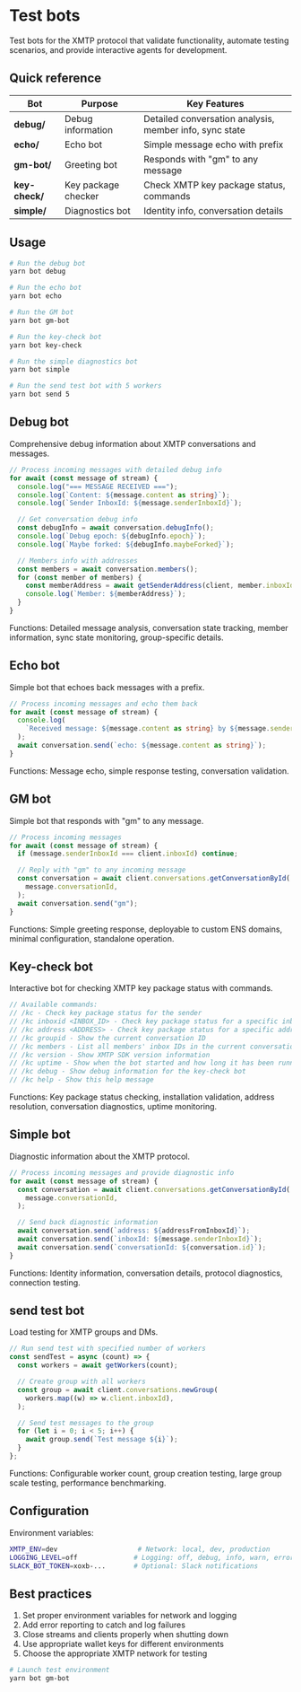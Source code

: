 # Test bots

Test bots for the XMTP protocol that validate functionality, automate testing scenarios, and provide interactive agents for development.

## Quick reference

| Bot            | Purpose             | Key Features                                            |
| -------------- | ------------------- | ------------------------------------------------------- |
| **debug/**     | Debug information   | Detailed conversation analysis, member info, sync state |
| **echo/**      | Echo bot            | Simple message echo with prefix                         |
| **gm-bot/**    | Greeting bot        | Responds with "gm" to any message                       |
| **key-check/** | Key package checker | Check XMTP key package status, commands                 |
| **simple/**    | Diagnostics bot     | Identity info, conversation details                     |

## Usage

```bash
# Run the debug bot
yarn bot debug

# Run the echo bot
yarn bot echo

# Run the GM bot
yarn bot gm-bot

# Run the key-check bot
yarn bot key-check

# Run the simple diagnostics bot
yarn bot simple

# Run the send test bot with 5 workers
yarn bot send 5
```

## Debug bot

Comprehensive debug information about XMTP conversations and messages.

```typescript
// Process incoming messages with detailed debug info
for await (const message of stream) {
  console.log("=== MESSAGE RECEIVED ===");
  console.log(`Content: ${message.content as string}`);
  console.log(`Sender InboxId: ${message.senderInboxId}`);

  // Get conversation debug info
  const debugInfo = await conversation.debugInfo();
  console.log(`Debug epoch: ${debugInfo.epoch}`);
  console.log(`Maybe forked: ${debugInfo.maybeForked}`);

  // Members info with addresses
  const members = await conversation.members();
  for (const member of members) {
    const memberAddress = await getSenderAddress(client, member.inboxId);
    console.log(`Member: ${memberAddress}`);
  }
}
```

Functions: Detailed message analysis, conversation state tracking, member information, sync state monitoring, group-specific details.

## Echo bot

Simple bot that echoes back messages with a prefix.

```typescript
// Process incoming messages and echo them back
for await (const message of stream) {
  console.log(
    `Received message: ${message.content as string} by ${message.senderInboxId}`,
  );
  await conversation.send(`echo: ${message.content as string}`);
}
```

Functions: Message echo, simple response testing, conversation validation.

## GM bot

Simple bot that responds with "gm" to any message.

```typescript
// Process incoming messages
for await (const message of stream) {
  if (message.senderInboxId === client.inboxId) continue;

  // Reply with "gm" to any incoming message
  const conversation = await client.conversations.getConversationById(
    message.conversationId,
  );
  await conversation.send("gm");
}
```

Functions: Simple greeting response, deployable to custom ENS domains, minimal configuration, standalone operation.

## Key-check bot

Interactive bot for checking XMTP key package status with commands.

```typescript
// Available commands:
// /kc - Check key package status for the sender
// /kc inboxid <INBOX_ID> - Check key package status for a specific inbox ID
// /kc address <ADDRESS> - Check key package status for a specific address
// /kc groupid - Show the current conversation ID
// /kc members - List all members' inbox IDs in the current conversation
// /kc version - Show XMTP SDK version information
// /kc uptime - Show when the bot started and how long it has been running
// /kc debug - Show debug information for the key-check bot
// /kc help - Show this help message
```

Functions: Key package status checking, installation validation, address resolution, conversation diagnostics, uptime monitoring.

## Simple bot

Diagnostic information about the XMTP protocol.

```typescript
// Process incoming messages and provide diagnostic info
for await (const message of stream) {
  const conversation = await client.conversations.getConversationById(
    message.conversationId,
  );

  // Send back diagnostic information
  await conversation.send(`address: ${addressFromInboxId}`);
  await conversation.send(`inboxId: ${message.senderInboxId}`);
  await conversation.send(`conversationId: ${conversation.id}`);
}
```

Functions: Identity information, conversation details, protocol diagnostics, connection testing.

## send test bot

Load testing for XMTP groups and DMs.

```typescript
// Run send test with specified number of workers
const sendTest = async (count) => {
  const workers = await getWorkers(count);

  // Create group with all workers
  const group = await client.conversations.newGroup(
    workers.map((w) => w.client.inboxId),
  );

  // Send test messages to the group
  for (let i = 0; i < 5; i++) {
    await group.send(`Test message ${i}`);
  }
};
```

Functions: Configurable worker count, group creation testing, large group scale testing, performance benchmarking.

## Configuration

Environment variables:

```bash
XMTP_ENV=dev                    # Network: local, dev, production
LOGGING_LEVEL=off              # Logging: off, debug, info, warn, error
SLACK_BOT_TOKEN=xoxb-...       # Optional: Slack notifications
```

## Best practices

1. Set proper environment variables for network and logging
2. Add error reporting to catch and log failures
3. Close streams and clients properly when shutting down
4. Use appropriate wallet keys for different environments
5. Choose the appropriate XMTP network for testing

```bash
# Launch test environment
yarn bot gm-bot
```
